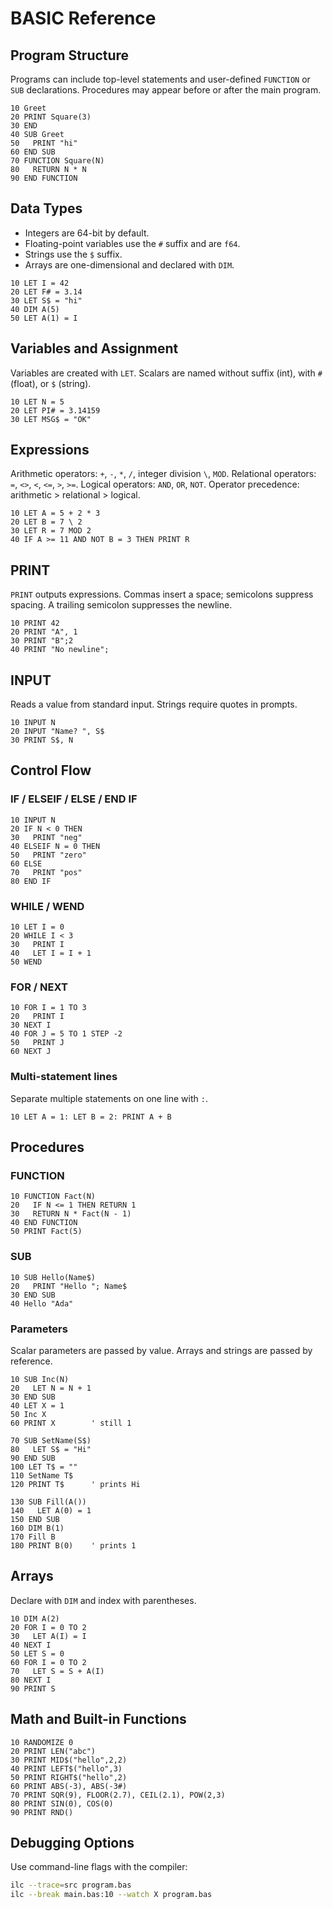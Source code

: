 <!--
SPDX-License-Identifier: MIT
File: docs/references/basic.md
Purpose: Reference for Viper BASIC v0.1 features.
-->

# BASIC Reference

## Program Structure
Programs can include top-level statements and user-defined `FUNCTION` or `SUB` declarations. Procedures may appear before or after the main program.

```basic
10 Greet
20 PRINT Square(3)
30 END
40 SUB Greet
50   PRINT "hi"
60 END SUB
70 FUNCTION Square(N)
80   RETURN N * N
90 END FUNCTION
```

## Data Types
* Integers are 64-bit by default.
* Floating-point variables use the `#` suffix and are `f64`.
* Strings use the `$` suffix.
* Arrays are one-dimensional and declared with `DIM`.

```basic
10 LET I = 42
20 LET F# = 3.14
30 LET S$ = "hi"
40 DIM A(5)
50 LET A(1) = I
```

## Variables and Assignment
Variables are created with `LET`. Scalars are named without suffix (int), with `#` (float), or `$` (string).

```basic
10 LET N = 5
20 LET PI# = 3.14159
30 LET MSG$ = "OK"
```

## Expressions
Arithmetic operators: `+`, `-`, `*`, `/`, integer division `\`, `MOD`.
Relational operators: `=`, `<>`, `<`, `<=`, `>`, `>=`.
Logical operators: `AND`, `OR`, `NOT`.
Operator precedence: arithmetic > relational > logical.

```basic
10 LET A = 5 + 2 * 3
20 LET B = 7 \ 2
30 LET R = 7 MOD 2
40 IF A >= 11 AND NOT B = 3 THEN PRINT R
```

## PRINT
`PRINT` outputs expressions. Commas insert a space; semicolons suppress spacing. A trailing semicolon suppresses the newline.

```basic
10 PRINT 42
20 PRINT "A", 1
30 PRINT "B";2
40 PRINT "No newline";
```

## INPUT
Reads a value from standard input. Strings require quotes in prompts.

```basic
10 INPUT N
20 INPUT "Name? ", S$
30 PRINT S$, N
```

## Control Flow
### IF / ELSEIF / ELSE / END IF
```basic
10 INPUT N
20 IF N < 0 THEN
30   PRINT "neg"
40 ELSEIF N = 0 THEN
50   PRINT "zero"
60 ELSE
70   PRINT "pos"
80 END IF
```

### WHILE / WEND
```basic
10 LET I = 0
20 WHILE I < 3
30   PRINT I
40   LET I = I + 1
50 WEND
```

### FOR / NEXT
```basic
10 FOR I = 1 TO 3
20   PRINT I
30 NEXT I
40 FOR J = 5 TO 1 STEP -2
50   PRINT J
60 NEXT J
```

### Multi-statement lines
Separate multiple statements on one line with `:`.

```basic
10 LET A = 1: LET B = 2: PRINT A + B
```

## Procedures
### FUNCTION
```basic
10 FUNCTION Fact(N)
20   IF N <= 1 THEN RETURN 1
30   RETURN N * Fact(N - 1)
40 END FUNCTION
50 PRINT Fact(5)
```

### SUB
```basic
10 SUB Hello(Name$)
20   PRINT "Hello "; Name$
30 END SUB
40 Hello "Ada"
```

### Parameters
Scalar parameters are passed by value. Arrays and strings are passed by reference.

```basic
10 SUB Inc(N)
20   LET N = N + 1
30 END SUB
40 LET X = 1
50 Inc X
60 PRINT X        ' still 1

70 SUB SetName(S$)
80   LET S$ = "Hi"
90 END SUB
100 LET T$ = ""
110 SetName T$
120 PRINT T$      ' prints Hi

130 SUB Fill(A())
140   LET A(0) = 1
150 END SUB
160 DIM B(1)
170 Fill B
180 PRINT B(0)    ' prints 1
```

## Arrays
Declare with `DIM` and index with parentheses.

```basic
10 DIM A(2)
20 FOR I = 0 TO 2
30   LET A(I) = I
40 NEXT I
50 LET S = 0
60 FOR I = 0 TO 2
70   LET S = S + A(I)
80 NEXT I
90 PRINT S
```

## Math and Built-in Functions
```basic
10 RANDOMIZE 0
20 PRINT LEN("abc")
30 PRINT MID$("hello",2,2)
40 PRINT LEFT$("hello",3)
50 PRINT RIGHT$("hello",2)
60 PRINT ABS(-3), ABS(-3#)
70 PRINT SQR(9), FLOOR(2.7), CEIL(2.1), POW(2,3)
80 PRINT SIN(0), COS(0)
90 PRINT RND()
```

## Debugging Options
Use command-line flags with the compiler:

```bash
ilc --trace=src program.bas
ilc --break main.bas:10 --watch X program.bas
```
